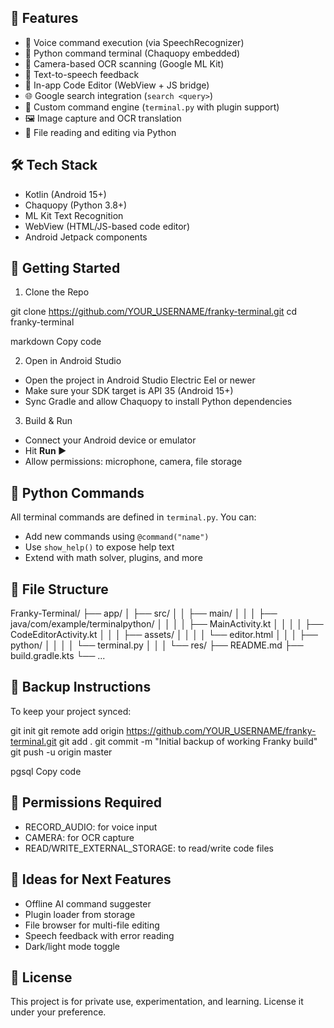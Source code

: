 ## 📱 Features

- 🧠 Voice command execution (via SpeechRecognizer)
- 🐍 Python command terminal (Chaquopy embedded)
- 📸 Camera-based OCR scanning (Google ML Kit)
- 💬 Text-to-speech feedback
- 🧾 In-app Code Editor (WebView + JS bridge)
- 🌐 Google search integration (`search <query>`)
- 🔧 Custom command engine (`terminal.py` with plugin support)
- 🖼️ Image capture and OCR translation
- 📂 File reading and editing via Python

## 🛠️ Tech Stack

- Kotlin (Android 15+)
- Chaquopy (Python 3.8+)
- ML Kit Text Recognition
- WebView (HTML/JS-based code editor)
- Android Jetpack components

## 🔧 Getting Started

1. Clone the Repo

git clone https://github.com/YOUR_USERNAME/franky-terminal.git
cd franky-terminal

markdown
Copy code

2. Open in Android Studio

- Open the project in Android Studio Electric Eel or newer
- Make sure your SDK target is API 35 (Android 15+)
- Sync Gradle and allow Chaquopy to install Python dependencies

3. Build & Run

- Connect your Android device or emulator
- Hit **Run ▶️**
- Allow permissions: microphone, camera, file storage

## 🧪 Python Commands

All terminal commands are defined in `terminal.py`. You can:
- Add new commands using `@command("name")`
- Use `show_help()` to expose help text
- Extend with math solver, plugins, and more

## 📁 File Structure

Franky-Terminal/
├── app/
│   ├── src/
│   │   ├── main/
│   │   │   ├── java/com/example/terminalpython/
│   │   │   │   ├── MainActivity.kt
│   │   │   │   ├── CodeEditorActivity.kt
│   │   │   ├── assets/
│   │   │   │   └── editor.html
│   │   │   ├── python/
│   │   │   │   └── terminal.py
│   │   │   └── res/
├── README.md
├── build.gradle.kts
└── ...

## 💾 Backup Instructions

To keep your project synced:

git init
git remote add origin https://github.com/YOUR_USERNAME/franky-terminal.git
git add .
git commit -m "Initial backup of working Franky build"
git push -u origin master

pgsql
Copy code

## 🔐 Permissions Required

- RECORD_AUDIO: for voice input
- CAMERA: for OCR capture
- READ/WRITE_EXTERNAL_STORAGE: to read/write code files

## 🧠 Ideas for Next Features

- Offline AI command suggester
- Plugin loader from storage
- File browser for multi-file editing
- Speech feedback with error reading
- Dark/light mode toggle

## 📜 License

This project is for private use, experimentation, and learning. License it under your preference.
